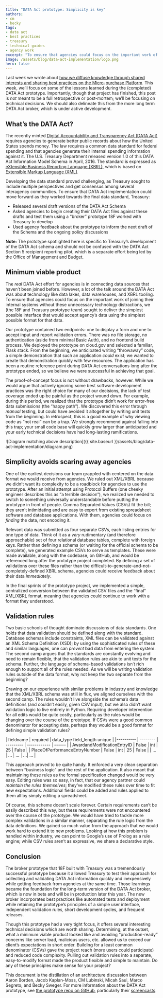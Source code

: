 ```yaml
---
title: "DATA Act prototype: Simplicity is key"
authors:
- cm
- becky
tags:
- data act
- best practices
- treasury
- technical guides
- agency work
excerpt: "To ensure that agencies could focus on the important work of joining their internal systems without unnecessary technology distractions, we (the 18F and Treasury prototype team) sought to deliver the simplest possible interface that would accept agency data using the simplest possible format for that data."
image: /assets/blog/data-act-implementation/logo.png
hero: false
---
```

Last week we wrote about [how we diffuse knowledge through shared interests and sharing best practices on the Micro-purchase Platform](https://18f.gsa.gov/2016/08/25/micro-purchase-design-philosophy-do-one-thing-well/). This week, we’ll
focus on some of the lessons learned during the (completed) DATA Act
prototype. Importantly, though that project has finished, this post is
*not* meant to be a full retrospective or post-mortem; we’ll be focusing
on technical decisions. We should also delineate this from the more long
term DATA Act broker, which is under active development.

## What’s the DATA Act?

The recently minted [Digital Accountability and Transparency Act (DATA
Act)](https://18f.gsa.gov/2015/06/09/data-act-data-act-explainer/)
requires agencies to generate better public records about how the United
States spends money. The law requires a common data standard for federal
spending and that agencies generate their internal spending information
against it. The U.S. Treasury Department released version 1.0 of this
DATA Act Information Model Schema in April, 2016. The standard is
expressed as [eXtensible Business Reporting Language
(XBRL)](https://en.wikipedia.org/wiki/XBRL), which is based on
[Extensible Markup Language (XML)](https://en.wikipedia.org/wiki/XML).

Developing the data standard proved challenging, as Treasury sought to
include multiple perspectives and get consensus among several
interagency communities. To ensure that DATA Act implementation could
move forward as they worked towards the final data standard, Treasury:

-   Released several draft versions of the DATA Act Schema
-   Asked agencies to begin creating their DATA Act files against these drafts and test them using a “broker” prototype 18F worked with Treasury to develop
-   Used agency feedback about the prototype to inform the next draft of the Schema and the ongoing policy discussions

**Note:** The prototype spotlighted here is specific to Treasury’s
development of the DATA Act schema and should not be confused with the
DATA Act Section 5 recipient reporting pilot, which is a separate effort
being led by the Office of Management and Budget.

## Minimum viable product

The *real* DATA Act effort for agencies is in connecting data sources
that haven’t been joined before. However, a lot of the talk around the
DATA Act was about technology like data lakes, data warehouses, and XBRL
tooling. To ensure that agencies could focus on the important work of
joining their internal systems without these unnecessary technology
distractions, we (the 18F and Treasury prototype team) sought to deliver
the simplest possible interface that would accept agency’s data using
the simplest possible format for that data.

Our prototype contained two endpoints: one to display a form and one to
accept input and report validation errors. There was no file storage, no
authentication (aside from minimal Basic Auth), and no frontend build
process. We deployed the prototype on cloud.gov and selected a familiar,
Flask stack. From the beginning, we anticipated writing “throwaway”
code, a simple demonstration that such an application *could* exist; we
wanted to create that demonstration quickly with few resources. The
application has been a routine reference point during DATA Act
conversations long after the prototype ended, so we believe we were
successful in achieving that goal.

The proof-of-concept focus is not without drawbacks, however. While we
would argue that actively ignoring some best software development
practices was the right choice for many of our decisions, the lack of
test coverage ended up be painful as the project wound down. For
example, during this period, we realized that the prototype didn’t work
for error-free data submissions (the “happy path”). We discovered this
error through *manual* testing, but could have avoided it altogether by
writing unit tests from the beginning. In retrospect, this is a good
example of why viewing code as “not real” can be a trap. We strongly
recommend against falling into this trap; your small code base will
quickly grow larger than anticipated and your early technical decisions
have had long-lasting ramifications.

![Diagram matching above description]({{ site.baseurl }}/assets/blog/data-act-implementation/diagram.png)

## Simplicity avoids scaring away agencies

One of the earliest decisions our team grappled with centered on the
data format we would receive from agencies. We ruled out XML/XBRL
because we didn’t want its complexity to be a roadblock for agencies to
use the prototype. After an initial attempt using Protocol Buffers (one
cheeky engineer describes this as “a terrible decision”), we realized we
needed to switch to something universally understandable before putting
the prototype in front of people. Comma Separated Values (CSVs) fit the
bill; they aren’t intimidating and are easy to export from existing
spreadsheet software and database applications. With them, agencies
could focus on *finding* the data, not encoding it.

Relevant data was submitted as four separate CSVs, each listing entries
for one type of data. Think of it as a *very* rudimentary (and therefore
approachable) set of four relational database tables, complete with
foreign keys. Rather than defining a schema (or waiting for the official
schema to be complete), we generated example CSVs to serve as templates.
These were made available, along with the codebase, on GitHub, and would
be referenced long after the prototype project completed. By defining a
set of validations over these files rather than the
difficult-to-generate-and-not-completely-defined XBRL schema, agencies
could receive feedback about their data *immediately*.

In the final sprints of the prototype project, we implemented a simple,
centralized conversion between the validated CSV files and the “final”
XML/XBRL format, meaning that agencies could continue to work with a
format they understood.

## Validation rules

Two basic schools of thought dominate discussions of data standards. One
holds that data validation should be defined along with the standard.
Database schemas include constraints, XML files can be validated against
an XML Schema Definition (XSD); by using the sophisticated rules of
these and similar languages, one can *prevent* bad data from entering
the system. The second camp argues that the standards are constantly
evolving and need to remain flexible, that the validation rules are akin
to unit tests for the schema. Further, the language of schema-based
validations isn’t rich enough to support all of the rules needed. As we
will be writing validation rules outside of the data format, why not
keep the two separate from the beginning?

Drawing on our experience with similar problems in industry and
knowledge that the XML/XBRL schema was still in flux, we aligned
ourselves with the second camp. The rules wouldn’t live alongside the
schema’s data definitions (and couldn’t easily, given CSV input), but we
also didn’t want validation logic to live entirely in Python. Requiring
developer intervention for all edits would be quite costly, particularly
as the rules would be changing over the course of the prototype. If CSVs
were a good common denominator for accepting data, perhaps they would be
a good format for defining simple validation rules?

| fieldname | required | data_type   field_length   unique |
|---------- | -------- | --------- | ------------ | ------ |
| AwardandModificationEntryID   | False | int | 25 | False |
| PlaceOfPerformanceEntryNumber | False | int | 25 | False |
| ...                           | ...   | ... | ...| ...   |

This approach proved to be quite handy. It enforced a very clean
separation between “business logic” and the rest of the application. It
also meant that maintaining these rules as the formal specification
changed would be very easy. Editing rules was so easy, in fact, that our
agency partner could *maintain the rules themselves*; they’ve modified
these rules over time to fit new expectations. Additional fields could
be added and rules applied to them all by simply editing a spreadsheet.

Of course, this scheme doesn’t scale forever. Certain requirements can’t
be easily described this way, but these requirements were not
encountered over the course of the prototype. We would have tried to
tackle more complex validations in a similar manner, separating the rule
logic from the data definitions. We gained so much value from the
approach that we would work hard to extend it to new problems. Looking
at how this problem is handled within industry, we can point to Google’s
use of Prolog as a rule engine; while CSV rules aren’t as expressive, we
share a declarative style.

## Conclusion

The broker prototype that 18F built with Treasury was a tremendously
successful prototype because it allowed Treasury to test their approach
for collecting and validating DATA Act information quickly and
inexpensively while getting feedback from agencies at the same time.
Those learnings became the foundation for the long-term version of the
DATA Act broker, which is now in beta and will be in production later
this year. The new broker incorporates best practices like automated
tests and deployment while retaining the prototype’s principles of a
simple user interface, independent validation rules, short development
cycles, and frequent releases.

Though this prototype had a very tight focus, it offers several
interesting technical decisions which are worth sharing. Determining, at
the outset, what a minimum viable product looked like and avoiding
“production-ready” concerns like server load, malicious users, etc.
allowed us to exceed our client’s expectations in short order. Building
for a least common denominator (CSVs) gave the project reach (more users
could participate) and reduced code complexity. Pulling out validation
rules into a separate, easy-to-modify format made the product flexible
and simple to maintain. Do any of these principles make sense for your
project?

This document is the distillation of an architecture discussion between
Aaron Borden, Jacob Kaplan-Moss, CM Lubinski, Micah Saul, Marco Segreto,
and Becky Sweger. For more information about the DATA Act prototype, see
[the prototype repo on GitHub](https://github.com/18F/data-act-pilot),
particularly their
[screencasts](https://github.com/18F/data-act-pilot/tree/master/assets/screencast).
